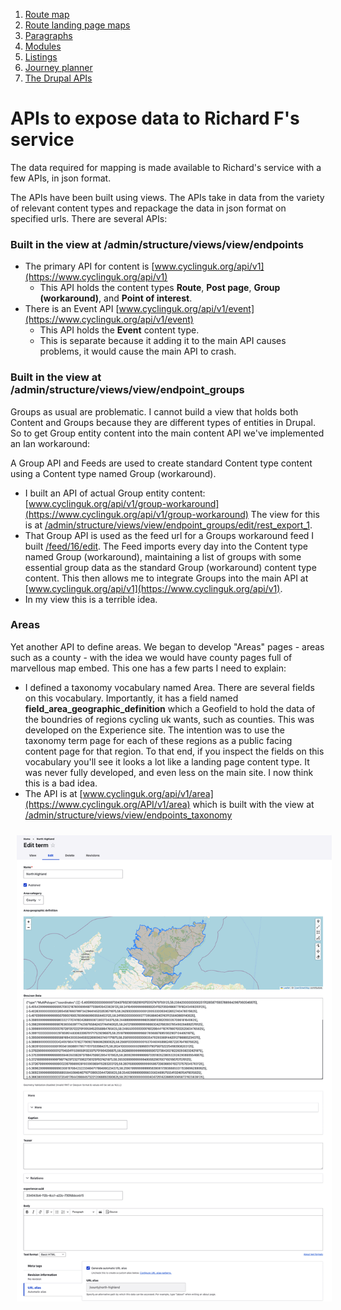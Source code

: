 1. [Route map](route-content-type.md)
2. [Route landing page maps](route-landing-page-content-type.md)
3. [Paragraphs](paragraph-embeds.md)
4. [Modules](relevant-modules.md)
5. [Listings](listing-pages.md)
6. [Journey planner](journey-planner.md)
7. [The Drupal APIs](api.md)

# APIs to expose data to Richard F's service

The data required for mapping is made available to Richard's service with a few APIs, in json format.

The APIs have been built using views. The APIs take in data from the variety of relevant content types and
repackage the data in json format on specified urls. There are several APIs:

### Built in the view at /admin/structure/views/view/endpoints
- The primary API for content is [www.cyclinguk.org/api/v1](https://www.cyclinguk.org/api/v1)
    - This API holds the content types **Route**, **Post page**, **Group (workaround)**, and **Point of interest**.
- There is an Event API [www.cyclinguk.org/api/v1/event](https://www.cyclinguk.org/api/v1/event)
    - This API holds the **Event** content type.
    - This is separate because it adding it to the main API causes problems, it would cause the main API to crash.

### Built in the view at /admin/structure/views/view/endpoint_groups
Groups as usual are problematic. I cannot build a view that holds both Content and Groups because they are different types of entities in Drupal. So to get Group entity content into the main content API we've implemented an Ian workaround:

A Group API and Feeds are used to create standard Content type content using a Content type named Group (workaround).
- I built an API of actual Group entity content: [www.cyclinguk.org/api/v1/group-workaround](https://www.cyclinguk.org/api/v1/group-workaround) The view for this is at [/admin/structure/views/view/endpoint_groups/edit/rest_export_1](https://www.cyclinguk.org/admin/structure/views/view/endpoint_groups/edit/rest_export_1).
- That Group API is used as the feed url for a Groups workaround feed I built [/feed/16/edit](https://www.cyclinguk.org/feed/16/edit). The Feed imports every day into the Content type named Group (workaround), maintaining a list of groups with some essential group data as the standard Group (workaround) content type content. This then allows me to integrate Groups into the main API at [www.cyclinguk.org/api/v1](https://www.cyclinguk.org/api/v1).
- In my view this is a terrible idea.

### Areas
Yet another API to define areas. We began to develop "Areas" pages - areas such as a county - with the idea we would have county pages full of marvellous map embed. This one has a few parts I need to explain:
-  I defined a taxonomy vocabulary named Area. There are several fields on this vocabulary. Importantly, it has a field named **field_area_geographic_definition** which a Geofield to hold the data of the boundries of regions cycling uk wants, such as counties.  This was developed on the Experience site. The intention was to use the taxonomy term page for each of these regions as a public facing content page for that region. To that end, if you inspect the fields on this vocabulary you'll see it looks a lot like a landing page content type.  It was never fully developed, and even less on the main site. I now think this is a bad idea.
-  The API is at [www.cyclinguk.org/api/v1/area](https://www.cyclinguk.org/API/v1/area) which is built with the view at [/admin/structure/views/view/endpoints_taxonomy](admin/structure/views/view/endpoints_taxonomy)

<img src="assets/map-doc-area.png" alt="area" style="padding: 10px;"/>
